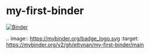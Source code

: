 # my-first-binder

[![Binder](https://mybinder.org/badge_logo.svg)](https://mybinder.org/v2/gh/ettynan/my-first-binder/main)

.. image:: https://mybinder.org/badge_logo.svg
 :target: https://mybinder.org/v2/gh/ettynan/my-first-binder/main

